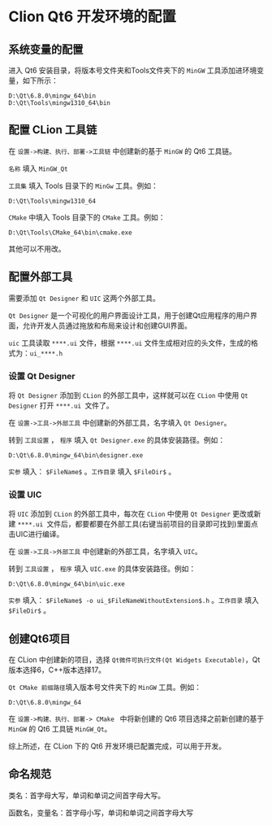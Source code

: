 # Clion Qt6 开发环境的配置

## 系统变量的配置

进入 Qt6 安装目录，将版本号文件夹和Tools文件夹下的 `MinGW` 工具添加进环境变量，如下所示：

```
D:\Qt\6.8.0\mingw_64\bin
D:\Qt\Tools\mingw1310_64\bin
```

## 配置 CLion 工具链

在 `设置->构建、执行、部署->工具链` 中创建新的基于 `MinGW` 的 Qt6 工具链。

`名称` 填入 `MinGW_Qt`

`工具集` 填入 Tools 目录下的 `MinGw` 工具。例如：

```
D:\Qt\Tools\mingw1310_64
```

`CMake` 中填入 Tools 目录下的 `CMake` 工具。例如：

```
D:\Qt\Tools\CMake_64\bin\cmake.exe
```

其他可以不用改。

## 配置外部工具

需要添加 `Qt Designer` 和 `UIC` 这两个外部工具。

`Qt Designer` 是一个可视化的用户界面设计工具，用于创建Qt应用程序的用户界面，允许开发人员通过拖放和布局来设计和创建GUI界面。

`uic` 工具读取 `****.ui` 文件，根据 `****.ui` 文件生成相对应的头文件，生成的格式为：`ui_****.h`

### 设置 Qt Designer

将 `Qt Designer` 添加到 `CLion` 的外部工具中，这样就可以在 `CLion` 中使用 `Qt Designer` 打开 `****.ui `文件了。

在 `设置->工具->外部工具` 中创建新的外部工具，名字填入 `Qt Designer`。

转到 `工具设置` ， `程序` 填入 `Qt Designer.exe` 的具体安装路径。例如：

```
D:\Qt\6.8.0\mingw_64\bin\designer.exe
```

`实参` 填入： `$FileName$` 。`工作目录` 填入 `$FileDir$` 。

### 设置 UIC

将 `UIC` 添加到 `CLion` 的外部工具中，每次在 `CLion` 中使用 `Qt Designer` 更改或新建 `****.ui `文件后，都要都要在外部工具(右键当前项目的目录即可找到)里面点击UIC进行编译。

在 `设置->工具->外部工具` 中创建新的外部工具，名字填入 `UIC`。

转到 `工具设置` ， `程序` 填入 `UIC.exe` 的具体安装路径。例如：

```
D:\Qt\6.8.0\mingw_64\bin\uic.exe
```

`实参` 填入： `$FileName$ -o ui_$FileNameWithoutExtension$.h` 。`工作目录` 填入 `$FileDir$` 。

## 创建Qt6项目

在 CLion 中创建新的项目，选择 `Qt微件可执行文件(Qt Widgets Executable)`，Qt版本选择6，C++版本选择17。

`Qt CMake 前缀路径`填入版本号文件夹下的 `MinGW` 工具。例如：

```
D:\Qt\6.8.0\mingw_64
```

在 `设置->构建、执行、部署-> CMake ` 中将新创建的 Qt6 项目选择之前新创建的基于 `MinGW` 的 Qt6 工具链 `MinGW_Qt`。

综上所述，在 CLion 下的 Qt6 开发环境已配置完成，可以用于开发。

## 命名规范

类名：首字母大写，单词和单词之间首字母大写。

函数名，变量名：首字母小写，单词和单词之间首字母大写

